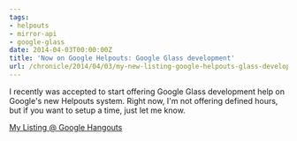 ```yaml
---
tags:
- helpouts
- mirror-api
- google-glass
date: 2014-04-03T00:00:00Z
title: 'Now on Google Helpouts: Google Glass development'
url: /chronicle/2014/04/03/my-new-listing-google-helpouts-glass-development/
---
```


I recently was accepted to start offering Google Glass development help on Google's new Helpouts system. Right now, I'm not offering defined hours, but if you want to setup a time, just let me know.

[My Listing @ Google Hangouts](https://helpouts.google.com/106603156529760508714/ls/9605dd0ab4775b0e)